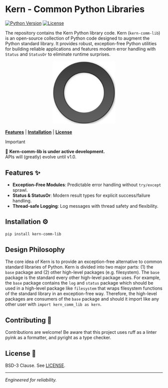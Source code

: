 # Kern - Common Python Libraries
[![Python Version](https://img.shields.io/badge/python-3.10+-blue.svg)](https://www.python.org/) [![License](https://img.shields.io/badge/License-BSD_3--Clause-blue.svg)](https://opensource.org/licenses/BSD-3-Clause)

The repository contains the Kern Python library code. 
Kern (`kern-comm-lib`) is an open-source collection of Python code designed to augment the Python standard library.
It provides robust, exception-free Python utilities for building reliable applications
and features modern error handling with `Status` and `StatusOr` to eliminate runtime surprises.
<p align="center">
    <img alt="Kern Logo" src="assets/logo.png"  width="200"/>
</p>

[**Features**](#features) | [**Installation**](#installation) | [**License**](#license)

> [!IMPORTANT]  
> 📣 **Kern-comm-lib is under active development.**  
> APIs will (greatly) evolve until v1.0.

## Features ✨  
- **Exception-Free Modules**: Predictable error handling without `try/except` sprawl.  
- **Status & StatusOr**: Modern result types for explicit success/failure handling.
- **Thread-safe Logging**: Log messages with thread safety and flexibility.

## Installation ⚙️  
```bash
pip install kern-comm-lib
```

## Design Philosophy
The core idea of Kern is to provide an exception-free alternative to common
standard libraries of Python. Kern is divided into two major parts: (1) the 
`base` package and (2) other high-level packages (e.g. filesystem). 
The `base` package is the standard every other high-level package uses. For 
example, the `base` package contains the `log` and `status` package which 
should be used in a high-level package like `filesystem` that wraps filesystem
functions of the standard library in an exception-free way. Therefore, the
high-level packages are consumers of the `base` package and should it import 
like any other user with `import kern_comm_lib as kern`.

## Contributing 🤝
Contributions are welcome! 
Be aware that this project uses ruff as a linter pyink as a formatter,
and pyright as a type checker.

## License 📜
BSD-3 Clause. See [LICENSE](LICENSE).

---

*Engineered for reliability.*
